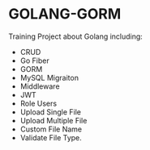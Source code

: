 # GOLANG-GORM
Training Project about Golang including:
- CRUD
- Go Fiber
- GORM
- MySQL Migraiton
- Middleware
- JWT
- Role Users
- Upload Single File
- Upload Multiple File
- Custom File Name
- Validate File Type. 
